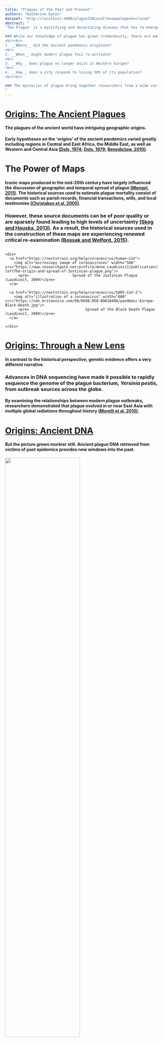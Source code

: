 ```yaml
---
title: "Plagues of the Past and Present"
authors: "Katherine Eaton"
dataset: "http://localhost:4000/plague150Local?d=map&legend=closed"
abstract: "
'The Plague' is a mystifying and devastating disease that has re-emerged multiple times throughout history. From the Plague of Justinian (6th century) to the Madagascar Plague Outbreak (2017), this infectious disease has resulted in exceptional mortality and societal upheaval.

### While our knowledge of plague has grown tremendously, there are many outstanding questions:
<br><br>
1. __Where__ did the ancient pandemics originate?  
<br>
2. __When__ might modern plague foci re-activate?  
<br>
3. __Why__ does plague no longer exist in Western Europe?
<br>
4. __How__ does a city respond to losing 50% of its population?
<br><br>

### The mysteries of plague bring together researchers from a wide variety of disciplines from art history to microbiology. While each field stands to make a unique contribution, there remains a unified fascination over how people are affected and cope with this disease, as well as where, when, and why it suddenly appears...
"
---
```


<!-- This is left-side text 2 -->
# [Origins: The Ancient Plagues](http://localhost:4000/plague150Local?d=map)
#### The plagues of the ancient world have intriguing geographic origins.

#### Early hypotheses on the 'origins' of the ancient pandemics varied greatly including regions in Central and East Africa, the Middle East, as well as Western and Central Asia [(Dols, 1974](https://www.jstor.org/stable/600071); [Dols, 1979](https://www.jstor.org/stable/3631953); [Benedictow, 2010)](https://books.google.ca/books/about/The_Black_Death_1346_1353.html?id=KjLHAOE7irsC).<br>

# The Power of Maps

#### Iconic maps produced in the mid-20th century have largely influenced the discussion of geographic and temporal spread of plague [(Mengel, 2011)](https://academic.oup.com/past/article-abstract/211/1/3/1381253). The historical sources used to estimate plague mortality consist of documents such as parish records, financial transactions, wills, and local testimonies [(Christakos et al. 2005)](https://www.springer.com/gp/book/9783540257943).

### However, these source documents can be of poor quality or are sparsely found leading to high levels of uncertainty [(Skog and Hauska, 2013)](https://onlinelibrary.wiley.com/doi/abs/10.1111/j.1467-9671.2012.01369.x). As a result, the historical sources used in the construction of these maps are experiencing renewed critical re-examination  [(Bossak and Welford, 2015)](https://www.taylorfrancis.com/books/e/9781315610252/chapters/10.4324%2F9781315610252-12).

<!-- This is right-side text 2-->
```auspiceMainDisplayMarkdown

<div>
  <a href="https://nextstrain.org/help/coronavirus/human-CoV">
    <img alt="microscopy image of coronaviruses" width="500" src="https://www.researchgate.net/profile/Anne_Laudisoit2/publication/315837122/figure/fig1/AS:652961457897473@1532689551350/a-leftThe-origin-and-spread-of-Justinian-plague.png"/>
      <pre>                    Spread of the Justinian Plague (Laudisoit, 2009)</pre>
  </a>

  <a href="https://nextstrain.org/help/coronavirus/SARS-CoV-2">
    <img alt="illustration of a coronavirus" width="600" src="https://cdn.britannica.com/98/6698-050-B961849A/pandemic-Europe-Black-Death.jpg"/>
      <pre>                          Spread of the Black Death Plague (Laudisoit, 2009)</pre>
  </a>

</div>

```

<!-- This is left-side text 3-->
# [Origins: Through a New Lens](http://localhost:4000/plague150Local?d=map&animate=1400-01-01,2017-01-01,0,1,30000)
#### In contrast to the historical perspective, genetic evidence offers a very different narrative.

### Advances in DNA sequencing have made it possible to rapidly sequence the genome of the plague bacterium, *Yersinia pestis*, from outbreak sources across the globe.

#### By examining the relationships between modern plague outbreaks, researchers demonstrated that plague evolved in or near East Asia with multiple global radiations throughout history [(Morelli et al. 2010)](https://www.nature.com/articles/ng.705).

# [Origins: Ancient DNA](http://localhost:4000/plague150Local?d=map&country=sweden)
#### But the picture grows murkier still. Ancient plague DNA retrieved from victims of past epidemics provides new windows into the past.
<a href="https://www.history.com/news/is-the-black-death-the-ancestor-of-all-modern-plagues">
  <img src="https://www.history.com/.image/c_limit%2Ccs_srgb%2Cq_auto:good%2Cw_686/MTU3ODc4NTk4NjgzOTI4Mjg3/image-placeholder-title.webp" width="70%">
        <pre>     London's East Smithfield "plague pits", 1348-1349.</pre>
</a>

#### A recent study identified the plague bacterium in skeletal remains from Sweden 4,900 years ago [(Rascovan et al. 2019)](https://doi.org/10.1016/j.cell.2018.11.005). This finding yet again prompts alternative hypotheses concerning the spread of plague across Eurasia. The case is anything but closed.
<a href="https://doi.org/10.1016/j.cell.2018.11.005">
  <img src="https://raw.githubusercontent.com/ktmeaton/plague-phylogeography/master/narratives/images/neolithic-map-1.png" width="80%">
        <pre>   The Spread of Neolithic Plague (Rascovan et al. 2019) </pre>
</a>

<!-- This is left-side text 4-->
# [Evolution: A Time Vortex](http://localhost:4000/plague150Local?d=tree&l=clock&m=time)
#### To critique the previous maps on the spread of plague, it is important to consider several statistical problems.

#### To model the past using genetic data, we make and test theories about how evolution proceeds over time.

#### Unfortunately, plague does not follow the rules of a **"molecular clock"**, where evolution should occur at a constant rate. Under this model, a 'younger' strain (ex. collected in 2000) should have more mutations than an 'older' strain (ex. collected in 1950).

#### Instead, there are dramatic fluctuations where the bacterium may "speed up" or "slow down" it's pace and mode of evolution [(Cui et al. 2013)](https://www.pnas.org/content/110/2/577.long).

# Regression

#### The visual to the right compares time on the X-axis (the date) with the mutations that have occurred on the Y-axis (divergence). The dots represent plague samples, and ideally they should fall close to the dark black line.

#### The bubbles above the black line have **more** mutations than expected, and those below the black line have **fewer** mutations than expected.

#### How can we a reconstruct geographic spread over time, with evidence that behaves so chaotically?

<!-- This is left-side text 5-->
# [Ecology: Plague's Not Picky](http://localhost:4000/plague150Local?d=tree&c=host&legend=open)
#### The solution could be in understanding **why** this disease does not evolve in a "clock-like" manner. And a clue may lie in considering the ecology of plague.

#### Although plague is primarily a disease of rodents, virtually all mammals are capable of becoming infected when exposed [(Gage and Kosoy, 2006)](http://reviverestore.org/wp-content/uploads/2015/02/Gage-and-Kosoy_USGS-Blk-footed-ferret-symp_2006-copy.pdf). The movement of plague between novel hosts and environments may be a key factor in explaining why the rate of evolution changes so suddenly.

#### The accompanying visual is a **phylogenetic tree**, where the bubbles again represent plague samples and the connecting lines show their degree of relatedness. The color indicates what mammalian host or flea vector the bacteria was isolated from.
#### [How to read a phylogeny](https://nextstrain.org/narratives/trees-background/).

#### No obvious patterns emerge as the colors appear 'randomly' distributed. But perhaps the [rodent subfamily Arvicolinae](http://localhost:4000/plague150Local?c=host&d=tree&f_host=Microtus,Neodon,Lasiopodomys) is tentatively associated with extra-long branch lengths (ie. excessive mutation).

#### New perspectives on exploratory data analysis that are ecologically-grounded have great potential to yield greater insight.

<!-- This is left-side text 6-->
# [Ecology: Human Spillover](http://localhost:4000/plague150Local?c=host&d=tree,map&f_host=Homo&legend=closed)
General text that introduce how plague easily moves between species. Especially humans!

<!-- This is left-side text 7-->
# [Future: Digital Scholarship](http://localhost:4000/plague150Local?d=map)
Digital scholarship paving the way to new understanding!

# [References (Update Zotero)](http://localhost:4000/plague150Local?d=tree,map&legend=closed)
Bossak, B. H. & Welford, M. R. (2015). [Spatio-Temporal Characteristics of the Medieval Black Death](https://www.taylorfrancis.com/books/e/9781315610252/chapters/10.4324%2F9781315610252-12). In E. Delmelle, A. Páez, & P. Kanaroglou (Eds.), Spatial Analysis in Health Geography. Surrey, England: Ashgate Publishing Limited.
<br><br>
Christakos, G., Olea, R. A., Serre, M. A., Yu, H.-L., & Wang, L.-L. (2005). [Interdisciplinary Public Health Reasoning and Epidemic Modelling: The Case of the Black Death](https://www.springer.com/gp/book/9783540257943). Springer-Verlag Berlin Heidelberg.
<br><br>
Cui, Y., Yu, C., Yan, Y., Li, D., Li, Y., Jombart, T., . . . Yang, R. (2013). [Historical variations in
mutation rate in an epidemic pathogen, *Yersinia pestis*](https://www.pnas.org/content/110/2/577.long). *PNAS*, 110 (2), 577–582.
<br><br>
Dols, M. (1974). [Plague in Early Islamic History](https://www.jstor.org/stable/600071). *Journal of the American Oriental Society*, 94(3), 371-383. doi:10.2307/600071
<br><br>
Dols, M. (1979). [The Second Plague Pandemic and Its Recurrences in the Middle East: 1347-1894](https://www.jstor.org/stable/3631953). *Journal of the Economic and Social History of the Orient*, 22(2), 162-189. doi:10.2307/3631953
<br><br>
Gage, K. & Kosoy, M. (2006). [Recent trends in plague ecology](http://reviverestore.org/wp-content/uploads/2015/02/Gage-and-Kosoy_USGS-Blk-footed-ferret-symp_2006-copy.pdf). *USG Survey*, 213–231.
<br><br>
Skog, L. & Hauska, H. (2013). [Spatial modeling of the Black Death in Sweden](https://onlinelibrary.wiley.com/doi/abs/10.1111/j.1467-9671.2012.01369.x). *Transactions in GIS*, 17 (4), 589–611.
<br><br>
Laudisoit 2009
<br><br>
Mengel 2011
<br><br>
Morelli, G., Song, Y., Mazzoni, C. J., Eppinger, M., Roumagnac, P., Wagner, D. M., . . . Achtman, M. (2010). [*Yersinia pestis* genome sequencing identifies patterns of global phylogenetic diversity](https://www.nature.com/articles/ng.705). *Nature Genetics*, 42, 1140–1143.
